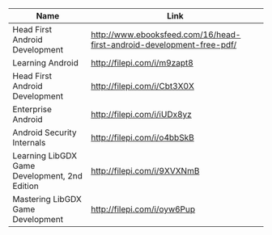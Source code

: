 Name | Link
------------ | ------------- 
Head First Android Development | http://www.ebooksfeed.com/16/head-first-android-development-free-pdf/ 
Learning Android | http://filepi.com/i/m9zapt8
Head First Android Development | http://filepi.com/i/Cbt3X0X
Enterprise Android | http://filepi.com/i/iUDx8yz
Android Security Internals | http://filepi.com/i/o4bbSkB
Learning LibGDX Game Development, 2nd Edition | http://filepi.com/i/9XVXNmB
Mastering LibGDX Game Development | http://filepi.com/i/oyw6Pup

